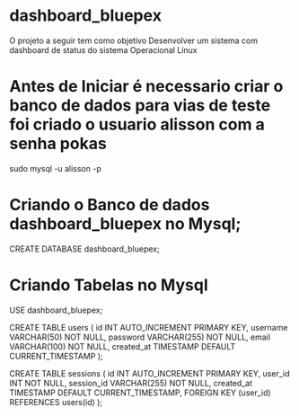 # dashboard_bluepex
O projeto a seguir tem como objetivo Desenvolver um sistema com dashboard de status do sistema Operacional Linux

# Antes de Iniciar é necessario criar o banco de dados  para vias de teste foi criado  o usuario alisson com a senha pokas
sudo mysql -u alisson -p

# Criando o Banco de dados dashboard_bluepex no Mysql;
CREATE DATABASE dashboard_bluepex;

# Criando Tabelas no Mysql
USE dashboard_bluepex;

CREATE TABLE users (
    id INT AUTO_INCREMENT PRIMARY KEY,
    username VARCHAR(50) NOT NULL,
    password VARCHAR(255) NOT NULL,
    email VARCHAR(100) NOT NULL,
    created_at TIMESTAMP DEFAULT CURRENT_TIMESTAMP
);

CREATE TABLE sessions (
    id INT AUTO_INCREMENT PRIMARY KEY,
    user_id INT NOT NULL,
    session_id VARCHAR(255) NOT NULL,
    created_at TIMESTAMP DEFAULT CURRENT_TIMESTAMP,
    FOREIGN KEY (user_id) REFERENCES users(id)
);